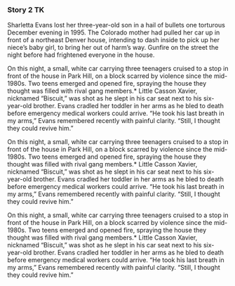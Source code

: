 ### Story 2 TK

Sharletta Evans lost her three-year-old son in a hail of bullets one torturous December evening in 1995. The Colorado mother had pulled her car up in front of a northeast Denver house, intending to dash inside to pick up her niece’s baby girl, to bring her out of harm’s way. Gunfire on the street the night before had frightened everyone in the house.

On this night, a small, white car carrying three teenagers cruised to a stop in front of the house in Park Hill, on a block scarred by violence since the mid-1980s. Two teens emerged and opened fire, spraying the house they thought was filled with rival gang members.* Little Casson Xavier, nicknamed “Biscuit,” was shot as he slept in his car seat next to his six-year-old brother. Evans cradled her toddler in her arms as he bled to death before emergency medical workers could arrive. “He took his last breath in my arms,” Evans remembered recently with painful clarity. “Still, I thought they could revive him.”

On this night, a small, white car carrying three teenagers cruised to a stop in front of the house in Park Hill, on a block scarred by violence since the mid-1980s. Two teens emerged and opened fire, spraying the house they thought was filled with rival gang members.* Little Casson Xavier, nicknamed “Biscuit,” was shot as he slept in his car seat next to his six-year-old brother. Evans cradled her toddler in her arms as he bled to death before emergency medical workers could arrive. “He took his last breath in my arms,” Evans remembered recently with painful clarity. “Still, I thought they could revive him.”

On this night, a small, white car carrying three teenagers cruised to a stop in front of the house in Park Hill, on a block scarred by violence since the mid-1980s. Two teens emerged and opened fire, spraying the house they thought was filled with rival gang members.* Little Casson Xavier, nicknamed “Biscuit,” was shot as he slept in his car seat next to his six-year-old brother. Evans cradled her toddler in her arms as he bled to death before emergency medical workers could arrive. “He took his last breath in my arms,” Evans remembered recently with painful clarity. “Still, I thought they could revive him.”
